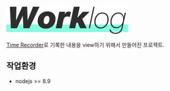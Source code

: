 ![Worklog](./src/assets/img/worklog.svg)

[Time Recorder](https://github.com/totuworld/time-recorder)로 기록한 내용을 view하기 위해서 만들어진 프로젝트.

## 작업환경

- nodejs >= 8.9
